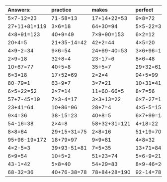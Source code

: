 | Answers: | practice | makes | perfect | ! |
| :--- | :--- | :--- | :--- | :--- |
| 5×7-12=23 | 71-58=13 | 17+14+22=53 | 9×8=72 | 93+22+59=174 | 
| 27+11+81=119 | 3×6=18 | 64+30=94 | 5×5-22=3 | 3×6+57=75 | 
| 4×8+91=123 | 40+9=49 | 7×9+90=153 | 6×2=12 | 37+24=61 | 
| 20÷4=5 | 21+35-14=42 | 42+2=44 | 4×5=20 | 10+4=14 | 
| 4×9-2=34 | 9×6=54 | 24+69-40=53 | 3×6+96=114 | 5×7=35 | 
| 2×9=18 | 32÷8=4 | 23-17=6 | 8×6=48 | 9×2=18 | 
| 10+67=77 | 40÷5=8 | 35÷5=7 | 29+32=61 | 3×2=6 | 
| 6×3=18 | 17+52=69 | 2×2=4 | 94+5=99 | 8×2-12=4 | 
| 80-79=1 | 63÷9=7 | 3×7=21 | 10+31=41 | 82-28=54 | 
| 6×5+22=52 | 2×7=14 | 11+60-66=5 | 8×7=56 | 67-44=23 | 
| 57+7-45=19 | 7×3-4=17 | 3×3+13=22 | 6×7-27=15 | 98-95=3 | 
| 23+41=64 | 10+86=96 | 28÷7=4 | 4×5-5=15 | 25+1=26 | 
| 9×4=36 | 38-15=23 | 40÷8=5 | 6×7+99=141 | 66+93-12=147 | 
| 54-16=38 | 2×4=8 | 58+32+31=121 | 4+18=22 | 4+43=47 | 
| 8×8=64 | 29+15+31=75 | 2×8=16 | 51+19=70 | 3×4-12=0 | 
| 95+96-19=172 | 18+79=97 | 9×9=81 | 4×8=32 | 2×5=10 | 
| 4×2-5=3 | 39+93-51=81 | 7×5=35 | 13+71=84 | 54÷9=6 | 
| 6×9=54 | 10÷5=2 | 51+23=74 | 5×6-9=21 | 4×2+5=13 | 
| 43-1=42 | 5×8=40 | 54+29=83 | 8×9-46=26 | 7×7+8=57 | 
| 68-32=36 | 40+76-38=78 | 78+84+28=190 | 92-14=78 | 8×2=16 | 
